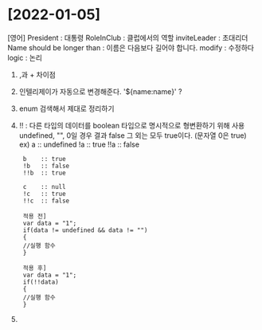 # [2022-01-05]

[영어]
President : 대통령
RoleInClub : 클럽에서의 역할
inviteLeader : 초대리더
Name should be longer than : 이름은 다음보다 길어야 합니다.
modify : 수정하다
logic : 논리



1. ,과 + 차이점
2. 인텔리제이가 자동으로 변경해준다. '${name:name}' ?
3. enum 검색해서 제대로 정리하기
4. !! : 다른 타입의 데이터를 boolean 타입으로 명시적으로 형변환하기 위해 사용
    undefined, "", 0일 경우 결과 false
    그 외는 모두 true이다. (문자열 0은 true)
    ex)
        a    :: undefined
        !a   :: true
        !!a  :: false

        b    :: true
        !b   :: false
        !!b  :: true

        c    :: null
        !c   :: true
        !!c  :: false

        적용 전]
        var data = "1";
        if(data != undefined && data != "")
        {
        //실행 함수
        }

        적용 후]
        var data = "1";
        if(!!data)
        {
        //실행 함수
        }
5. 